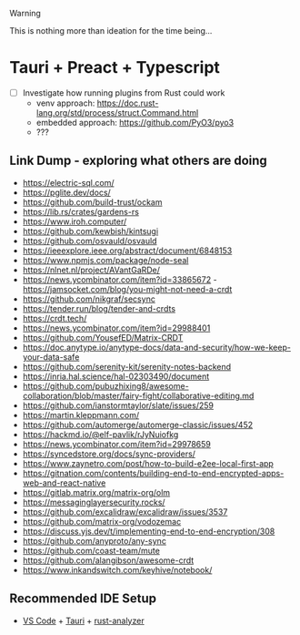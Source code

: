 > [!WARNING]  
> This is nothing more than ideation for the time being...

# Tauri + Preact + Typescript

- [ ] Investigate how running plugins from Rust could work
  - venv approach: https://doc.rust-lang.org/std/process/struct.Command.html
  - embedded approach: https://github.com/PyO3/pyo3
  - ???

## Link Dump - exploring what others are doing
- https://electric-sql.com/
- https://pglite.dev/docs/
- https://github.com/build-trust/ockam
- https://lib.rs/crates/gardens-rs
- https://www.iroh.computer/
- https://github.com/kewbish/kintsugi
- https://github.com/osvauld/osvauld
- https://ieeexplore.ieee.org/abstract/document/6848153
- https://www.npmjs.com/package/node-seal
- https://nlnet.nl/project/AVantGaRDe/
- https://news.ycombinator.com/item?id=33865672 - https://jamsocket.com/blog/you-might-not-need-a-crdt
- https://github.com/nikgraf/secsync
- https://tender.run/blog/tender-and-crdts
- https://crdt.tech/
- https://news.ycombinator.com/item?id=29988401
- https://github.com/YousefED/Matrix-CRDT
- https://doc.anytype.io/anytype-docs/data-and-security/how-we-keep-your-data-safe
- https://github.com/serenity-kit/serenity-notes-backend
- https://inria.hal.science/hal-02303490/document
- https://github.com/pubuzhixing8/awesome-collaboration/blob/master/fairy-fight/collaborative-editing.md
- https://github.com/ianstormtaylor/slate/issues/259
- https://martin.kleppmann.com/
- https://github.com/automerge/automerge-classic/issues/452
- https://hackmd.io/@elf-pavlik/rJyNuiofkg
- https://news.ycombinator.com/item?id=29978659
- https://syncedstore.org/docs/sync-providers/
- https://www.zaynetro.com/post/how-to-build-e2ee-local-first-app
- https://gitnation.com/contents/building-end-to-end-encrypted-apps-web-and-react-native
- https://gitlab.matrix.org/matrix-org/olm
- https://messaginglayersecurity.rocks/
- https://github.com/excalidraw/excalidraw/issues/3537
- https://github.com/matrix-org/vodozemac
- https://discuss.yjs.dev/t/implementing-end-to-end-encryption/308
- https://github.com/anyproto/any-sync
- https://github.com/coast-team/mute
- https://github.com/alangibson/awesome-crdt
- https://www.inkandswitch.com/keyhive/notebook/

## Recommended IDE Setup

- [VS Code](https://code.visualstudio.com/) + [Tauri](https://marketplace.visualstudio.com/items?itemName=tauri-apps.tauri-vscode) + [rust-analyzer](https://marketplace.visualstudio.com/items?itemName=rust-lang.rust-analyzer)
